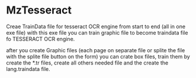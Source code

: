 # MzTesseract
Creae TrainData file for tesseract OCR engine from start to end (all in one exe file)
with this exe file you can train graphic file to become traindata file fo TESSERACT OCR engine.

after you create Graphic files (each page on separate file or splite the file with the splite file button on the form) 
you can crate box files, train them by create the *.tr files, create all others needed file
and the create the lang.traindata file.
